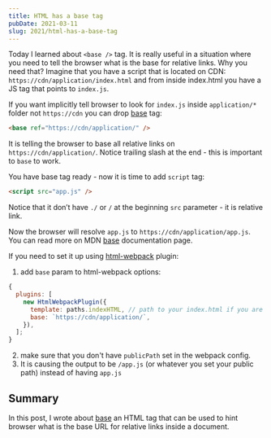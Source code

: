 ```yaml
---
title: HTML has a base tag
pubDate: 2021-03-11
slug: 2021/html-has-a-base-tag
---
```


Today I learned about `<base />` tag. It is really useful in a situation where you need to tell the browser what is the base for relative links. Why you need that? Imagine that you have a script that is located on CDN: `https://cdn/application/index.html` and from inside index.html you have a JS tag that points to `index.js`.

If you want implicitly tell browser to look for `index.js` inside `application/*` folder not `https://cdn` you can drop [base](https://developer.mozilla.org/en-US/docs/Web/HTML/Element/base) tag:

```html
<base ref="https://cdn/application/" />
```

It is telling the browser to base all relative links on `https://cdn/application/`. Notice trailing slash at the end - this is important to `base` to work.

You have base tag ready - now it is time to add `script` tag:

```html
<script src="app.js" />
```

Notice that it don’t have `./` or `/` at the beginning `src` parameter - it is relative link.

Now the browser will resolve `app.js` to `https://cdn/application/app.js`. You can read more on MDN [base](https://developer.mozilla.org/en-US/docs/Web/HTML/Element/base) documentation page.

If you need to set it up using [html-webpack](https://webpack.js.org/plugins/html-webpack-plugin/) plugin:

1. add `base` param to html-webpack options:

```js
{
  plugins: [
    new HtmlWebpackPlugin({
      template: paths.indexHTML, // path to your index.html if you are using it
      base: `https://cdn/application/`,
    }),
  ];
}
```

2. make sure that you don't have `publicPath` set in the webpack config.
3. It is causing the output to be `/app.js` (or whatever you set your public path) instead of having `app.js`

## Summary

In this post, I wrote about [base](https://developer.mozilla.org/en-US/docs/Web/HTML/Element/base) an HTML tag that can be used to hint browser what is the base URL for relative links inside a document.
